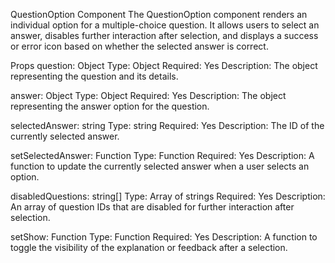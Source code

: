 QuestionOption Component
The QuestionOption component renders an individual option for a multiple-choice question. It allows users to select an answer, disables further interaction after selection, and displays a success or error icon based on whether the selected answer is correct.

Props
question: Object
Type: Object
Required: Yes
Description: The object representing the question and its details.

answer: Object
Type: Object
Required: Yes
Description: The object representing the answer option for the question.

selectedAnswer: string
Type: string
Required: Yes
Description: The ID of the currently selected answer.

setSelectedAnswer: Function
Type: Function
Required: Yes
Description: A function to update the currently selected answer when a user selects an option.

disabledQuestions: string[]
Type: Array of strings
Required: Yes
Description: An array of question IDs that are disabled for further interaction after selection.

setShow: Function
Type: Function
Required: Yes
Description: A function to toggle the visibility of the explanation or feedback after a selection.